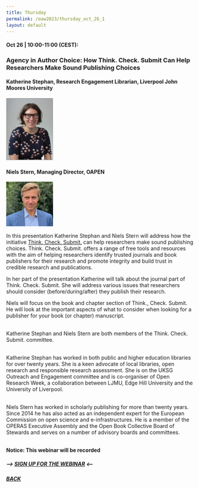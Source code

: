 ```yaml
---
title: Thursday
permalink: /oaw2023/thursday_oct_26_1
layout: default
---
```


#### Oct 26 | 10:00-11:00 (CEST):

### Agency in Author Choice: How Think. Check. Submit Can Help Researchers Make Sound Publishing Choices

#### Katherine Stephan, Research Engagement Librarian, Liverpool John Moores University

<img src="/images/ks.png" alt="Pierre Mounier" style="height: 25%; width:25%;"/>

#### Niels Stern, Managing Director, OAPEN

<img src="/images/ns.jpg" alt="Pierre Mounier" style="height: 25%; width:25%;"/>

<p>In this presentation Katherine Stephan and Niels Stern will address how the initiative <a href="https://thinkchecksubmit.org/">Think. Check. Submit.</a> can help researchers make sound publishing choices. Think. Check. Submit. offers a range of free tools and resources with the aim of helping researchers identify trusted journals and book publishers for their research and promote integrity and build trust in credible research and publications.</p>

<p>In her part of the presentation Katherine will talk about the journal part of Think. Check. Submit. She will address various issues that researchers should consider (before/during/after) they publish their research.</p>

Niels will focus on the book and chapter section of Think., Check. Submit. He will look at the important aspects of what to consider when looking for a publisher for your book (or chapter) manuscript.<br><br>

Katherine Stephan and Niels Stern are both members of the Think. Check. Submit. committee.<br><br>

Katherine Stephan has worked in both public and higher education libraries for over twenty years. She is a keen advocate of local libraries, open research and responsible research assessment.  She is on the UKSG Outreach and Engagement committee and is co-organiser of Open Research Week, a collaboration between LJMU, Edge Hill University and the University of Liverpool.<br><br>

Niels Stern has worked in scholarly publishing for more than twenty years. Since 2014 he has also acted as an independent expert for the European Commission on open science and e-infrastructures. He is a member of the OPERAS Executive Assembly and the Open Book Collective Board of Stewards and serves on a number of advisory boards and committees.<br><br>

**Notice: This webinar will be recorded**

##### --> [SIGN UP FOR THE WEBINAR](https://docs.google.com/forms/d/e/1FAIpQLSc4DYwk2qr7E-DSkSLzSEKbD63Z059C-M5owu7-lohF_UaLIQ/viewform?usp=sf_link) <--

##### [BACK](https://openaccess.dk/oaw2023#programme-of-the-danish-open-access-week-2023)
